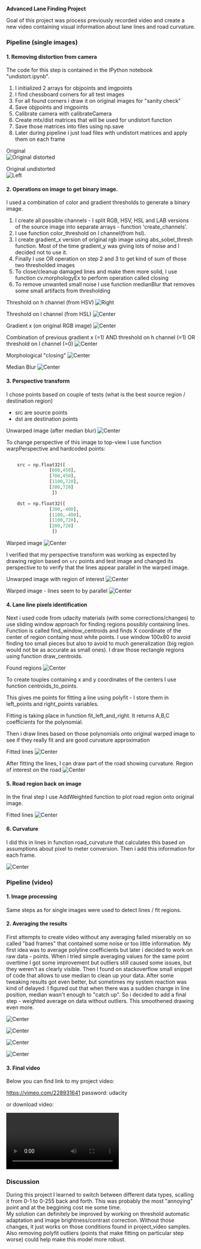 **Advanced Lane Finding Project**

Goal of this project was process previously recorded video and create a new video containing visual information about lane lines and road curvature.


### Pipeline (single images)

#### 1. Removing distortion from camera

The code for this step is contained in the IPython notebook "undistort.ipynb".  

1) I initialized 2 arrays for objpoints and imgpoints  
2) I find chessboard corners for all test images  
3) For all found corners i draw it on original images for "sanity check"  
4) Save objpoints and imgpoints  
5) Calibrate camera with calibrateCamera  
6) Create mtx/dist matrices that will be used for undistort function  
7) Save those matrices into files using np.save  
8) Later during pipeline i just load files with undistort matrices and apply them on each frame  

Original  
![Original distorted](images/_original_distorted.jpg)  

Original undistorted  
![Left](images/_original_undistorted.jpg)  


#### 2. Operations on image to get binary image.

I used a combination of color and gradient thresholds to generate a binary image.
1) I create all possible channels - I split RGB, HSV, HSL and LAB versions of the source image into separate arrays - function 'create_channels'.
2) I use function color_threshold on l channel(from hsl).
3) I create gradient_x version of original rgb image using abs_sobel_thresh function. Most of the time gradient_y was giving lots of noise and I decided not to use it.
4) Finally I use OR operation on step 2 and 3 to get kind of sum of those two thresholded images
5) To close/cleanup damaged lines and make them more solid, I use function cv.morphologyEx to perform operation called closing
6) To remove unwanted small noise I use function medianBlur that removes some small artifacts from thresholding

Threshold on h channel (from HSV)
![Right](images/h_channel_hsv_color_threshold.jpg)

Threshold on l channel (from HSL)
![Center](images/hs_l_channel_color_thres.jpg)

Gradient x (on original RGB image)
![Center](images/sobel_X_s_channel.jpg)

Combination of previous
gradient x (=1) AND threshold on h channel (=1) OR threshold on l channel (=0)
![Center](images/color_threshold_and_sobel_x.jpg)

Morphological "closing"
![Center](images/morphology_closing.jpg)

Median Blur
![Center](images/median_blur.jpg)




#### 3. Perspective transform

I chose points based on couple of tests (what is the best source region / destination region)
- src are source points
- dst are destination points

Unwarped image (after median blur)
![Center](images/median_blur.jpg)

To change perspective of this image to top-view I use function warpPerspective and
hardcoded points:

```python

    src = np.float32([
                [600,450],         
                [700,450],
                [1100,720],        
                [200,720]
                 ])

    dst = np.float32([
                [200,-400],         
                [1100,-400],
                [1100,720],        
                [200,720]
                 ])
```

Warped image
![Center](images/clean_warped.jpg)

I verified that my perspective transform was working as expected by drawing region based on `src` points and test image and changed its perspective to to verify that the lines appear parallel in the warped image.

Unwarped image with region of interest
![Center](images/combined_rgb.jpg)


Warped image - lines seem to by parallel
![Center](images/warped_with_lines.jpg)

#### 4. Lane line pixels identification 
Next i used code from udacity materials (with some corrections/changes) to use sliding window approach for finding regions possibly containing lines. 
Function is called find_window_centroids and finds X coordinate of the center of region containg most white points. 
I use window 100x80 to avoid finding too small pieces but also to avoid to much generalization (big region would not be as accurate as small ones).
I draw those rectangle regions using function draw_centroids.

Found regions
![Center](images/found_line_regions.jpg)

To create touples containing x and y coordinates of the centers I use function centroids_to_points. 

This gives me points for fitting a line using polyfit - I store them in left_points and right_points variables.

Fitting is taking place in function fit_left_and_right. It returns A,B,C coefficients for the polynomial.

Then i draw lines based on those polynomials onto original warped image to see if they really fit and are good curvature approximation

Fitted lines
![Center](images/with_outlier_removal_and_weighted_average.jpg)

After fitting the lines, I can draw part of the road showing curvature.
Region of interest on the road
![Center](images/road_mask.jpg)


#### 5. Road region back on image

In the final step I use AddWeighted function to plot road region onto original image.

Fitted lines
![Center](images/frame_ready_for_movie.jpg)


#### 6. Curvature

I did this in lines in function road_curvature that calculates this based on assumptions about pixel to meter conversion.
Then i add this information for each frame.

![Center](images/with_text.jpg)



### Pipeline (video)

#### 1. Image processing

Same steps as for single images were used to detect lines / fit regions.

#### 2. Averaging the results

First attempts to create video without any averaging failed miserably on so called "bad frames" that contained some noise or too little information. 
My first idea was to average polyline coefficients but later i decided to work on raw data - points. 
When i tried simple averaging values for the same point overtime I got some improvement but outliers still caused some issues, but they weren't as clearly visible.
Then I found on stackoverflow small snippet of code that allows to use median to clean up your data. After some tweaking results got even better, but sometimes
my system reaction was kind of delayed. I figured out that when there was a sudden change in line position, median wasn't enough to "catch up". 
So i decided to add a final step - weighted average on data without outliers. This smoothened drawing even more. 

![Center](images2/Raw_data_fitting.jpg)

![Center](images2/found_line_regions.jpg)

![Center](images2/with_mean.jpg)

![Center](images2/with_outlier_removal_and_weighted_average.jpg)

#### 3. Final video

Below you can find link to my project video:

https://vimeo.com/228931641
password: udacity

or download video:

![final video](video_ready.mp4)

### Discussion

During this project I learned to switch between different data types, scalling it from 0-1 to 0-255 back and forth. This was probably the most "annoying" point and at the beggining cost me some time.  
My solution can definitely be improved by working on threshold automatic adaptation and image brightness/contrast correction. Without those changes, it just works on those conditions found in project_video samples.  
Also removing polyfit outliers (points that make fitting on particular step worse) could help make this model more robust.  

